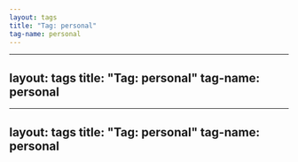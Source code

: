 ```yaml
---
layout: tags
title: "Tag: personal"
tag-name: personal
---
```

---
layout: tags
title: "Tag: personal"
tag-name: personal
---
---
layout: tags
title: "Tag: personal"
tag-name: personal
---
